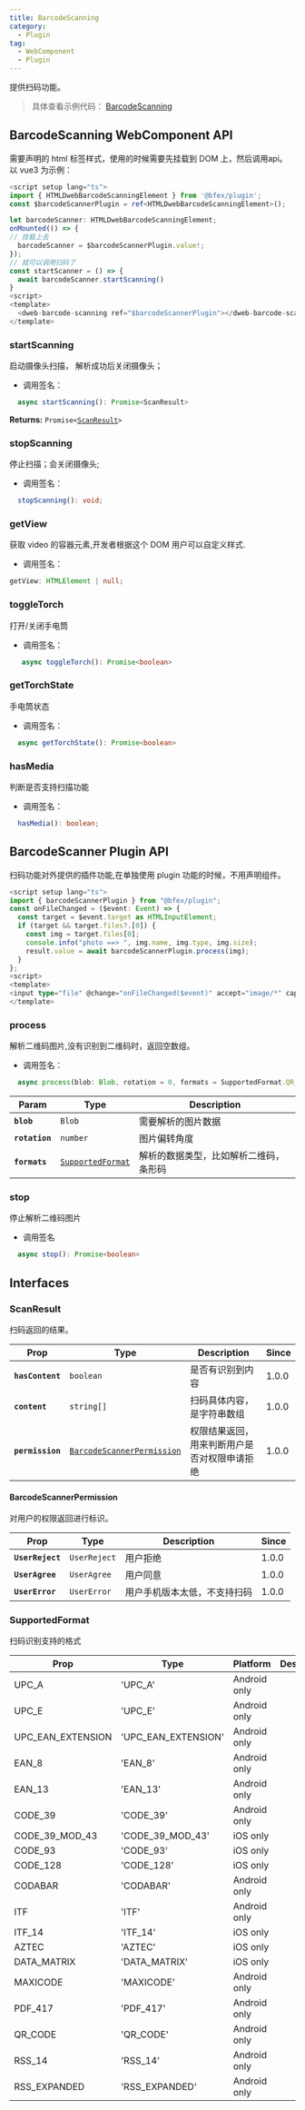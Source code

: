 ```yaml
---
title: BarcodeScanning
category:
  - Plugin
tag:
  - WebComponent
  - Plugin
---
```


提供扫码功能。

> 具体查看示例代码： [BarcodeScanning](https://github.com/BioforestChain/dweb_browser/blob/main/example/vue3/src/pages/BarcodeScanning.vue)

## BarcodeScanning WebComponent API

需要声明的 html 标签样式，使用的时候需要先挂载到 DOM 上，然后调用api。
以 vue3 为示例：

```ts
<script setup lang="ts">
import { HTMLDwebBarcodeScanningElement } from '@bfex/plugin';
const $barcodeScannerPlugin = ref<HTMLDwebBarcodeScanningElement>();

let barcodeScanner: HTMLDwebBarcodeScanningElement;
onMounted(() => {
// 挂载上去
  barcodeScanner = $barcodeScannerPlugin.value!;
});
// 就可以调用扫码了
const startScanner = () => {
  await barcodeScanner.startScanning()
}
<script>
<template>
  <dweb-barcode-scanning ref="$barcodeScannerPlugin"></dweb-barcode-scanning>
</template>
```

### startScanning

启动摄像头扫描， 解析成功后关闭摄像头；

- 调用签名：

```ts
  async startScanning(): Promise<ScanResult>
```

**Returns:** <code>Promise&lt;<a href="#scanresult">ScanResult</a>&gt;</code>

### stopScanning

停止扫描；会关闭摄像头;

- 调用签名：

```ts
  stopScanning(): void;
```

### getView

获取 video 的容器元素,开发者根据这个 DOM 用户可以自定义样式.

- 调用签名：

```ts
getView: HTMLElement | null;
```

### toggleTorch

打开/关闭手电筒

- 调用签名：

```ts
   async toggleTorch(): Promise<boolean>
```

### getTorchState

手电筒状态

- 调用签名：

```ts
  async getTorchState(): Promise<boolean>
```

### hasMedia

判断是否支持扫描功能

- 调用签名：

```ts
  hasMedia(): boolean;
```

## BarcodeScanner Plugin API

扫码功能对外提供的插件功能,在单独使用 plugin 功能的时候，不用声明组件。

```ts
<script setup lang="ts">
import { barcodeScannerPlugin } from "@bfex/plugin";
const onFileChanged = ($event: Event) => {
  const target = $event.target as HTMLInputElement;
  if (target && target.files?.[0]) {
    const img = target.files[0];
    console.info("photo ==> ", img.name, img.type, img.size);
    result.value = await barcodeScannerPlugin.process(img);
  }
};
<script>
<template>
<input type="file" @change="onFileChanged($event)" accept="image/*" capture>
</template>
```

### process

解析二维码图片,没有识别到二维码时，返回空数组。

- 调用签名：

```ts
  async process(blob: Blob, rotation = 0, formats = SupportedFormat.QR_CODE): Promise<string[]>
```

| Param          | Type                                                        | Description                            |
| -------------- | ----------------------------------------------------------- | -------------------------------------- |
| **`blob`**     | <code>Blob</code>                                           | 需要解析的图片数据                     |
| **`rotation`** | <code>number</code>                                         | 图片偏转角度                           |
| **`formats`**  | <code><a href="#supportedformat">SupportedFormat</a></code> | 解析的数据类型，比如解析二维码，条形码 |

### stop

停止解析二维码图片

- 调用签名

```ts
  async stop(): Promise<boolean>
```

## Interfaces

### ScanResult

扫码返回的结果。

| Prop             | Type                                                                          | Description                                  | Since |
| ---------------- | ----------------------------------------------------------------------------- | -------------------------------------------- | ----- |
| **`hasContent`** | <code>boolean</code>                                                          | 是否有识别到内容                             | 1.0.0 |
| **`content`**    | <code>string[]</code>                                                         | 扫码具体内容，是字符串数组                   | 1.0.0 |
| **`permission`** | <code><a href="#barcodescannerpermission">BarcodeScannerPermission</a></code> | 权限结果返回，用来判断用户是否对权限申请拒绝 | 1.0.0 |

#### BarcodeScannerPermission

对用户的权限返回进行标识。

| Prop             | Type                    | Description                  | Since |
| ---------------- | ----------------------- | ---------------------------- | ----- |
| **`UserReject`** | <code>UserReject</code> | 用户拒绝                     | 1.0.0 |
| **`UserAgree`**  | <code>UserAgree</code>  | 用户同意                     | 1.0.0 |
| **`UserError`**  | <code>UserError</code>  | 用户手机版本太低，不支持扫码 | 1.0.0 |

### SupportedFormat

扫码识别支持的格式

| Prop              | Type                | Platform     | Description |
| ----------------- | ------------------- | ------------ | ----------- |
| UPC_A             | 'UPC_A'             | Android only |             |
| UPC_E             | 'UPC_E'             | Android only |             |
| UPC_EAN_EXTENSION | 'UPC_EAN_EXTENSION' | Android only |             |
| EAN_8             | 'EAN_8'             | Android only |             |
| EAN_13            | 'EAN_13'            | Android only |             |
| CODE_39           | 'CODE_39'           | Android only |             |
| CODE_39_MOD_43    | 'CODE_39_MOD_43'    | iOS only     |             |
| CODE_93           | 'CODE_93'           | iOS only     |             |
| CODE_128          | 'CODE_128'          | iOS only     |             |
| CODABAR           | 'CODABAR'           | Android only |             |
| ITF               | 'ITF'               | Android only |             |
| ITF_14            | 'ITF_14'            | iOS only     |             |
| AZTEC             | 'AZTEC'             | iOS only     |             |
| DATA_MATRIX       | 'DATA_MATRIX'       | iOS only     |             |
| MAXICODE          | 'MAXICODE'          | Android only |             |
| PDF_417           | 'PDF_417'           | Android only |             |
| QR_CODE           | 'QR_CODE'           | Android only |             |
| RSS_14            | 'RSS_14'            | Android only |             |
| RSS_EXPANDED      | 'RSS_EXPANDED'      | Android only |             |

